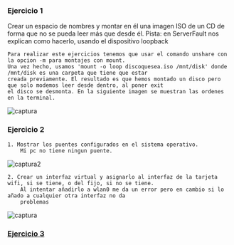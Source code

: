 ### Ejercicio 1

Crear un espacio de nombres y montar en él una imagen ISO de un CD de forma que no se pueda leer más que desde él. Pista: en ServerFault nos explican como hacerlo, usando el dispositivo loopback

	Para realizar este ejercicios tenemos que usar el comando unshare con la opcion -m para montajes con mount.
	Una vez hecho, usamos 'mount -o loop discoquesea.iso /mnt/disk' donde /mnt/disk es una carpeta que tiene que estar 
	creada previamente. El resultado es que hemos montado un disco pero que solo modemos leer desde dentro, al poner exit
	el disco se desmonta. En la siguiente imagen se muestran las ordenes en la terminal.

![captura](https://dl.dropboxusercontent.com/u/17453375/loopMount.png)

### Ejercicio 2

	1. Mostrar los puentes configurados en el sistema operativo.
		Mi pc no tiene ningun puente.

![captura2](https://dl.dropboxusercontent.com/u/17453375/puentesvirtuales.png)

	2. Crear un interfaz virtual y asignarlo al interfaz de la tarjeta wifi, si se tiene, o del fijo, si no se tiene.
		Al intentar añadirlo a wlan0 me da un error pero en cambio si lo añado a cualquier otra interfaz no da
		problemas

![captura](https://dl.dropboxusercontent.com/u/17453375/puenteWlan0.png)


### [Ejercicio 3](https://github.com/torresj/IV-GII-13-14/blob/master/ejerciciosT2-3y4.md)
